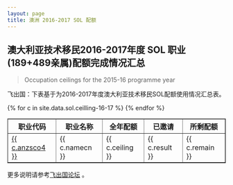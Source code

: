 ```yaml
---
layout: page
title: 澳洲 2016-2017 SOL 配额
---
```


## 澳大利亚技术移民2016-2017年度 SOL 职业(189+489亲属)配额完成情况汇总

>Occupation ceilings for the 2015-16 programme year

飞出国：下表基于为2016-2017年度澳大利亚技术移民SOL配额使用情况汇总表。

<table border = "1" cellpadding="1" cellspacing="0">
<tr>
<th>职业代码</th>
<th>职业名称</th>
<th>全年配额</th>
<th>已邀请</th>
<th>所剩配额</th>
</tr>
{% for c in site.data.sol.ceilling-16-17 %}
<tr>
<td> <a href="http://bbs.fcgvisa.com/t/topic/{{ c.bbsid }}" target="_blank">{{ c.anzsco4 }}</a> </td>
<td> {{ c.namecn }} </td>
<td> {{ c.ceiling }} </td>
<td> {{ c.result }} </td>
<td> {{ c.remain }} </td>
</tr>
{% endfor %}
</table>

更多说明请参考<a href="http://bbs.fcgvisa.com/t/17031/" target="blank">飞出国论坛</a> 。
